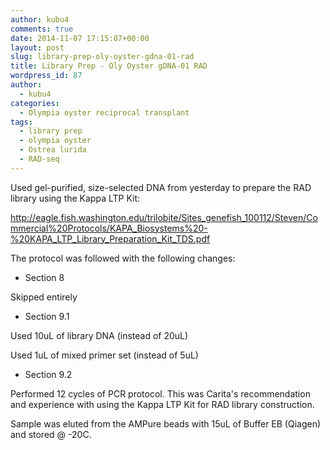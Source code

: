 ```yaml
---
author: kubu4
comments: true
date: 2014-11-07 17:15:07+00:00
layout: post
slug: library-prep-oly-oyster-gdna-01-rad
title: Library Prep - Oly Oyster gDNA-01 RAD
wordpress_id: 87
author:
  - kubu4
categories:
  - Olympia oyster reciprocal transplant
tags:
  - library prep
  - olympia oyster
  - Ostrea lurida
  - RAD-seq
---
```


Used gel-purified, size-selected DNA from yesterday to prepare the RAD library using the Kappa LTP Kit:

http://eagle.fish.washington.edu/trilobite/Sites_genefish_100112/Steven/Commercial%20Protocols/KAPA_Biosystems%20-%20KAPA_LTP_Library_Preparation_Kit_TDS.pdf

The protocol was followed with the following changes:

- Section 8

Skipped entirely

- Section 9.1

Used 10uL of library DNA (instead of 20uL)

Used 1uL of mixed primer set (instead of 5uL)

- Section 9.2

Performed 12 cycles of PCR protocol. This was Carita's recommendation and experience with using the Kappa LTP Kit for RAD library construction.

Sample was eluted from the AMPure beads with 15uL of Buffer EB (Qiagen) and stored @ -20C.

